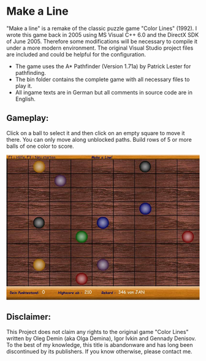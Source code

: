 # Make a Line 
"Make a line" is a remake of the classic puzzle game "Color Lines" (1992).
I wrote this game back in 2005 using  MS Visual C++ 6.0 and the DirectX SDK of June 2005. Therefore some modifications will be necessary to compile it under a more modern environment. The original Visual Studio project files are included and could be helpful for the configuration.

- The game uses the A* Pathfinder (Version 1.71a) by Patrick Lester for pathfinding.
- The bin folder contains the complete game with all necessary files to play it.
- All ingame texts are in German but all comments in source code are in English.

## Gameplay:
Click on a ball to select it and then click on an empty square to move it there. You can only move along unblocked paths. Build rows of 5 or more balls of one color to score.

![Alt text](https://github.com/JKnipperts/Make-a-line/blob/master/Gameplay.jpg?raw=true "Title")

## Disclaimer: 
This Project does not claim any rights to the original game "Color Lines" written by Oleg Demin (aka Olga Demina), Igor Ivkin and Gennady Denisov. To the best of my knowledge, this title is abandonware and has long been discontinued by its publishers. If you know otherwise, please contact me.

